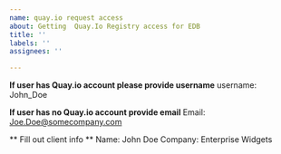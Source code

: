 ```yaml
---
name: quay.io request access
about: Getting  Quay.Io Registry access for EDB
title: ''
labels: ''
assignees: ''

---
```


**If user has Quay.io account please provide username**
username: John_Doe

**If user has no Quay.io account provide email**
Email: Joe.Doe@somecompany.com

** Fill out client info **
Name: John Doe 
Company: Enterprise Widgets
